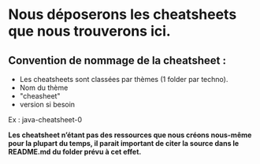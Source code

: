 # Nous déposerons les cheatsheets que nous trouverons ici.
## Convention de nommage de la cheatsheet :
* Les cheatsheets sont classées par thèmes (1 folder par techno).
* Nom du thème
* "cheasheet"
* version si besoin

Ex : java-cheatsheet-0  

**Les cheatsheet n’étant pas des ressources que nous créons nous-même pour la plupart du temps, il parait important de citer la source dans le README.md du folder prévu à cet effet.**
